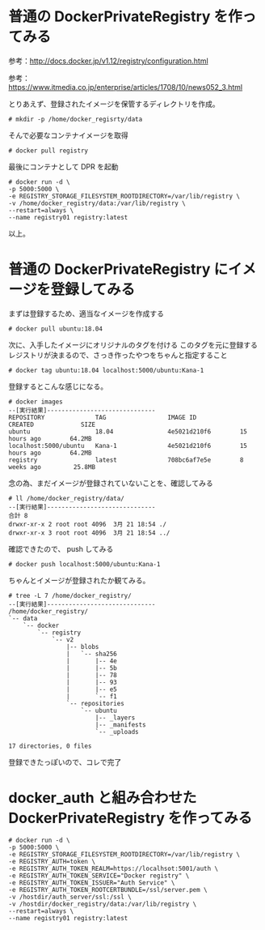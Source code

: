 # 普通の DockerPrivateRegistry を作ってみる

参考：http://docs.docker.jp/v1.12/registry/configuration.html

参考：https://www.itmedia.co.jp/enterprise/articles/1708/10/news052_3.html


とりあえず、登録されたイメージを保管するディレクトリを作成。
```
# mkdir -p /home/docker_regisrty/data
```


そんで必要なコンテナイメージを取得
```
# docker pull registry
```



最後にコンテナとして DPR を起動
```
# docker run -d \
-p 5000:5000 \
-e REGISTRY_STORAGE_FILESYSTEM_ROOTDIRECTORY=/var/lib/registry \
-v /home/docker_registry/data:/var/lib/registry \
--restart=always \
--name registry01 registry:latest
```

以上。



# 普通の DockerPrivateRegistry にイメージを登録してみる


まずは登録するため、適当なイメージを作成する
```
# docker pull ubuntu:18.04
```

次に、入手したイメージにオリジナルのタグを付ける
このタグを元に登録するレジストリが決まるので、さっき作ったやつをちゃんと指定すること
```
# docker tag ubuntu:18.04 localhost:5000/ubuntu:Kana-1
```

登録するとこんな感じになる。
```
# docker images
--[実行結果]------------------------------
REPOSITORY              TAG                 IMAGE ID            CREATED             SIZE
ubuntu                  18.04               4e5021d210f6        15 hours ago        64.2MB
localhost:5000/ubuntu   Kana-1              4e5021d210f6        15 hours ago        64.2MB
registry                latest              708bc6af7e5e        8 weeks ago         25.8MB

```

念の為、まだイメージが登録されていないことを、確認してみる
```
# ll /home/docker_registry/data/
--[実行結果]------------------------------
合計 8
drwxr-xr-x 2 root root 4096  3月 21 18:54 ./
drwxr-xr-x 3 root root 4096  3月 21 18:54 ../
```

確認できたので、 push してみる
```
# docker push localhost:5000/ubuntu:Kana-1
```


ちゃんとイメージが登録されたか観てみる。
```
# tree -L 7 /home/docker_registry/
--[実行結果]------------------------------
/home/docker_registry/
`-- data
    `-- docker
        `-- registry
            `-- v2
                |-- blobs
                |   `-- sha256
                |       |-- 4e
                |       |-- 5b
                |       |-- 78
                |       |-- 93
                |       |-- e5
                |       `-- f1
                `-- repositories
                    `-- ubuntu
                        |-- _layers
                        |-- _manifests
                        `-- _uploads

17 directories, 0 files
```

登録できたっぽいので、コレで完了












# docker_auth と組み合わせた DockerPrivateRegistry を作ってみる








```
# docker run -d \
-p 5000:5000 \
-e REGISTRY_STORAGE_FILESYSTEM_ROOTDIRECTORY=/var/lib/registry \
-e REGISTRY_AUTH=token \
-e REGISTRY_AUTH_TOKEN_REALM=https://localhsot:5001/auth \
-e REGISTRY_AUTH_TOKEN_SERVICE="Docker registry" \
-e REGISTRY_AUTH_TOKEN_ISSUER="Auth Service" \
-e REGISTRY_AUTH_TOKEN_ROOTCERTBUNDLE=/ssl/server.pem \
-v /hostdir/auth_server/ssl:/ssl \
-v /hostdir/docker_registry/data:/var/lib/registry \
--restart=always \
--name registry01 registry:latest
```









